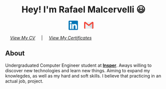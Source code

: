 # <h1 align="center"> Hey! I'm Rafael Malcervelli :smiley: </h1>

<p align="center">
<a href="https://www.linkedin.com/in/rafael-malcervelli-480420197/"><img src="https://github.com/chandan-reddy-k/chandan-reddy-k/blob/master/assets/linkedin.svg" width="30px" alt="LinkedIn"></a> &nbsp; &nbsp;
<a href="mailto:r.malcervelli@gmail.com"><img src="https://github.com/chandan-reddy-k/chandan-reddy-k/blob/master/assets/gmail.svg" width="30px" alt="mail"></a> &nbsp; &nbsp;
</p>

&nbsp; &nbsp; *[View My CV](https://drive.google.com/file/d/1HhaTsjtubDcWznSi7cNt_ZhNiBHsssEB/view?usp=sharing)*
&nbsp; &nbsp; |  &nbsp; &nbsp; *[View My Certificates](https://github.com/MalcerOne/MalcerOne/tree/master/Certificates)*
<br />

## About
Undergraduated Computer Engineer student at <a href="https://www.insper.edu.br/en/"><b>Insper</b></a>. Aways willing to discover new technologies and learn new things. Aiming to expand my knowlegdes, as well as my hard and soft skills. I believe that practicing in an actual job, project. 
